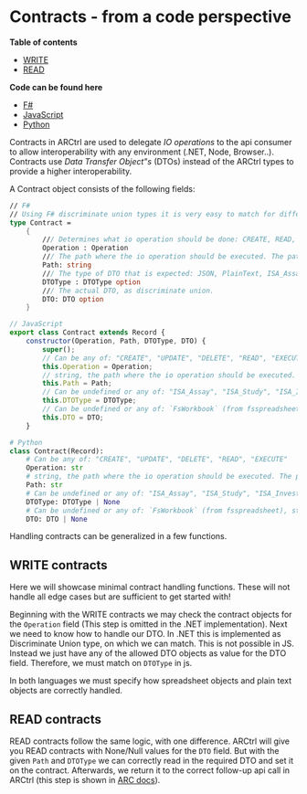 # Contracts - from a code perspective

**Table of contents**
- [WRITE](#write-contracts)
- [READ](#read-contracts)

**Code can be found here**
- [F#](./scripts_fsharp/Contracts.fsx)
- [JavaScript](./scripts_js/Contracts.js)
- [Python](./scripts_python/Contracts.js)


Contracts in ARCtrl are used to delegate *IO operations* to the api consumer to allow interoperability with any environment (.NET, Node, Browser..). Contracts use *Data Transfer Object"s* (DTOs) instead of the ARCtrl types to provide a higher interoperability.

A Contract object consists of the following fields:

```fsharp
// F#
// Using F# discriminate union types it is very easy to match for differen cases.
type Contract = 
    {
        /// Determines what io operation should be done: CREATE, READ, DELETE, ...
        Operation : Operation
        /// The path where the io operation should be executed. The path is relative to ARC root.
        Path: string
        /// The type of DTO that is expected: JSON, PlainText, ISA_Assay, ISA_Study, ISA_Investigation,..
        DTOType : DTOType option
        /// The actual DTO, as discriminate union.
        DTO: DTO option
    }
```

```js
// JavaScript
export class Contract extends Record {
    constructor(Operation, Path, DTOType, DTO) {
        super();
        // Can be any of: "CREATE", "UPDATE", "DELETE", "READ", "EXECUTE"
        this.Operation = Operation;
        // string, the path where the io operation should be executed. The path is relative to ARC root
        this.Path = Path;
        // Can be undefined or any of: "ISA_Assay", "ISA_Study", "ISA_Investigation", "JSON", "Markdown", "CWL", "PlainText", "Cli".
        this.DTOType = DTOType;
        // Can be undefined or any of: `FsWorkbook` (from fsspreadsheet), string (e.g. json,..), or a `CLITool`.
        this.DTO = DTO;
    }
```
```python
# Python
class Contract(Record):
    # Can be any of: "CREATE", "UPDATE", "DELETE", "READ", "EXECUTE"
    Operation: str
    # string, the path where the io operation should be executed. The path is relative to ARC root
    Path: str
    # Can be undefined or any of: "ISA_Assay", "ISA_Study", "ISA_Investigation", "JSON", "Markdown", "CWL", "PlainText", "Cli".
    DTOType: DTOType | None
    # Can be undefined or any of: `FsWorkbook` (from fsspreadsheet), string (e.g. json,..), or a `CLITool`.
    DTO: DTO | None
```

Handling contracts can be generalized in a few functions.

## WRITE contracts

Here we will showcase minimal contract handling functions. These will not handle all edge cases but are sufficient to get started with!

Beginning with the WRITE contracts we may check the contract objects for the `Operation` field (This step is omitted in the .NET implementation). 
Next we need to know how to handle our DTO. In .NET this is implemented as Discriminate Union type, on which we can match. This is not possible in JS. Instead we just have any of the allowed DTO objects as value for the DTO field. Therefore, we must match on `DTOType` in js. 

In both languages we must specify how spreadsheet objects and plain text objects are correctly handled.

## READ contracts

READ contracts follow the same logic, with one difference. ARCtrl will give you READ contracts with None/Null values for the `DTO` field. But with the given `Path` and `DTOType` we can correctly read in the required DTO and set it on the contract. Afterwards, we return it to the correct follow-up api call in ARCtrl (this step is shown in [ARC docs](./ARC.md)).
